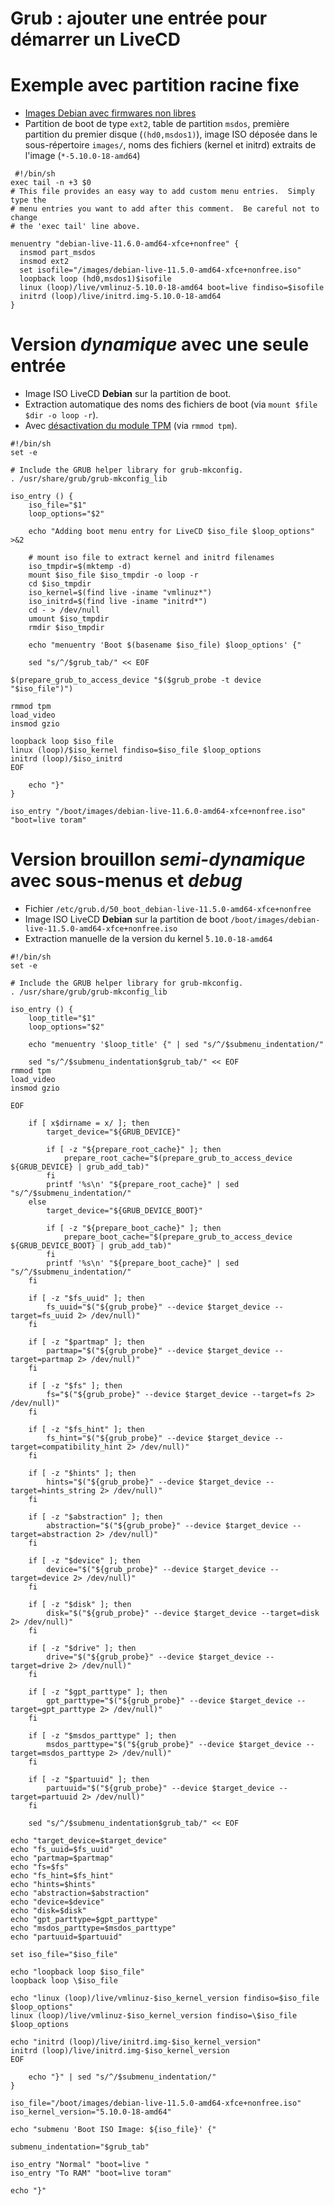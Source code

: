 Grub : ajouter une entrée pour démarrer un LiveCD
===

# Exemple avec partition racine fixe
- [Images Debian avec firmwares non libres](https://cdimage.debian.org/images/unofficial/non-free/images-including-firmware/)
- Partition de boot de type `ext2`, table de partition `msdos`, première partition du premier disque (`(hd0,msdos1)`), image ISO déposée dans le sous-répertoire `images/`, noms des fichiers (kernel et initrd) extraits de l'image (`*-5.10.0-18-amd64`)
```shell
 #!/bin/sh
exec tail -n +3 $0
# This file provides an easy way to add custom menu entries.  Simply type the
# menu entries you want to add after this comment.  Be careful not to change
# the 'exec tail' line above.

menuentry "debian-live-11.6.0-amd64-xfce+nonfree" {
  insmod part_msdos
  insmod ext2
  set isofile="/images/debian-live-11.5.0-amd64-xfce+nonfree.iso"
  loopback loop (hd0,msdos1)$isofile
  linux (loop)/live/vmlinuz-5.10.0-18-amd64 boot=live findiso=$isofile
  initrd (loop)/live/initrd.img-5.10.0-18-amd64
}
```

# Version _dynamique_ avec une seule entrée
- Image ISO LiveCD **Debian** sur la partition de boot.
- Extraction automatique des noms des fichiers de boot (via `mount $file $dir -o loop -r`).
- Avec [désactivation du module TPM](https://askubuntu.com/a/1244886) (via `rmmod tpm`).
```shell
#!/bin/sh
set -e

# Include the GRUB helper library for grub-mkconfig.
. /usr/share/grub/grub-mkconfig_lib

iso_entry () {
    iso_file="$1"
    loop_options="$2"

    echo "Adding boot menu entry for LiveCD $iso_file $loop_options" >&2

    # mount iso file to extract kernel and initrd filenames
    iso_tmpdir=$(mktemp -d)
    mount $iso_file $iso_tmpdir -o loop -r
    cd $iso_tmpdir
    iso_kernel=$(find live -iname "vmlinuz*")
    iso_initrd=$(find live -iname "initrd*")
    cd - > /dev/null
    umount $iso_tmpdir
    rmdir $iso_tmpdir

    echo "menuentry 'Boot $(basename $iso_file) $loop_options' {"

    sed "s/^/$grub_tab/" << EOF

$(prepare_grub_to_access_device "$($grub_probe -t device "$iso_file")")

rmmod tpm
load_video
insmod gzio

loopback loop $iso_file
linux (loop)/$iso_kernel findiso=$iso_file $loop_options
initrd (loop)/$iso_initrd
EOF

    echo "}"
}

iso_entry "/boot/images/debian-live-11.6.0-amd64-xfce+nonfree.iso" "boot=live toram"
```

# Version brouillon _semi-dynamique_ avec sous-menus et _debug_
- Fichier `/etc/grub.d/50_boot_debian-live-11.5.0-amd64-xfce+nonfree`
- Image ISO LiveCD **Debian** sur la partition de boot `/boot/images/debian-live-11.5.0-amd64-xfce+nonfree.iso`
- Extraction manuelle de la version du kernel ̀`5.10.0-18-amd64`
```shell
#!/bin/sh
set -e

# Include the GRUB helper library for grub-mkconfig.
. /usr/share/grub/grub-mkconfig_lib

iso_entry () {
    loop_title="$1"
    loop_options="$2"

    echo "menuentry '$loop_title' {" | sed "s/^/$submenu_indentation/"

    sed "s/^/$submenu_indentation$grub_tab/" << EOF
rmmod tpm
load_video
insmod gzio

EOF

    if [ x$dirname = x/ ]; then
        target_device="${GRUB_DEVICE}"

        if [ -z "${prepare_root_cache}" ]; then
            prepare_root_cache="$(prepare_grub_to_access_device ${GRUB_DEVICE} | grub_add_tab)"
        fi
        printf '%s\n' "${prepare_root_cache}" | sed "s/^/$submenu_indentation/"
    else
        target_device="${GRUB_DEVICE_BOOT}"

        if [ -z "${prepare_boot_cache}" ]; then
            prepare_boot_cache="$(prepare_grub_to_access_device ${GRUB_DEVICE_BOOT} | grub_add_tab)"
        fi        
        printf '%s\n' "${prepare_boot_cache}" | sed "s/^/$submenu_indentation/"
    fi

    if [ -z "$fs_uuid" ]; then
        fs_uuid="$("${grub_probe}" --device $target_device --target=fs_uuid 2> /dev/null)"
    fi

    if [ -z "$partmap" ]; then
        partmap="$("${grub_probe}" --device $target_device --target=partmap 2> /dev/null)"
    fi

    if [ -z "$fs" ]; then
        fs="$("${grub_probe}" --device $target_device --target=fs 2> /dev/null)"
    fi

    if [ -z "$fs_hint" ]; then
        fs_hint="$("${grub_probe}" --device $target_device --target=compatibility_hint 2> /dev/null)"
    fi

    if [ -z "$hints" ]; then
        hints="$("${grub_probe}" --device $target_device --target=hints_string 2> /dev/null)"
    fi

    if [ -z "$abstraction" ]; then
        abstraction="$("${grub_probe}" --device $target_device --target=abstraction 2> /dev/null)"
    fi

    if [ -z "$device" ]; then
        device="$("${grub_probe}" --device $target_device --target=device 2> /dev/null)"
    fi

    if [ -z "$disk" ]; then
        disk="$("${grub_probe}" --device $target_device --target=disk 2> /dev/null)"
    fi

    if [ -z "$drive" ]; then
        drive="$("${grub_probe}" --device $target_device --target=drive 2> /dev/null)"
    fi

    if [ -z "$gpt_parttype" ]; then
        gpt_parttype="$("${grub_probe}" --device $target_device --target=gpt_parttype 2> /dev/null)"
    fi

    if [ -z "$msdos_parttype" ]; then
        msdos_parttype="$("${grub_probe}" --device $target_device --target=msdos_parttype 2> /dev/null)"
    fi

    if [ -z "$partuuid" ]; then
        partuuid="$("${grub_probe}" --device $target_device --target=partuuid 2> /dev/null)"
    fi

    sed "s/^/$submenu_indentation$grub_tab/" << EOF

echo "target_device=$target_device"
echo "fs_uuid=$fs_uuid"
echo "partmap=$partmap"
echo "fs=$fs"
echo "fs_hint=$fs_hint"
echo "hints=$hints"
echo "abstraction=$abstraction"
echo "device=$device"
echo "disk=$disk"
echo "gpt_parttype=$gpt_parttype"
echo "msdos_parttype=$msdos_parttype"
echo "partuuid=$partuuid"

set iso_file="$iso_file"

echo "loopback loop $iso_file"
loopback loop \$iso_file

echo "linux (loop)/live/vmlinuz-$iso_kernel_version findiso=$iso_file $loop_options"
linux (loop)/live/vmlinuz-$iso_kernel_version findiso=\$iso_file $loop_options

echo "initrd (loop)/live/initrd.img-$iso_kernel_version"
initrd (loop)/live/initrd.img-$iso_kernel_version
EOF

    echo "}" | sed "s/^/$submenu_indentation/"
}

iso_file="/boot/images/debian-live-11.5.0-amd64-xfce+nonfree.iso"
iso_kernel_version="5.10.0-18-amd64"

echo "submenu 'Boot ISO Image: ${iso_file}' {"

submenu_indentation="$grub_tab"

iso_entry "Normal" "boot=live "
iso_entry "To RAM" "boot=live toram"

echo "}"
```
